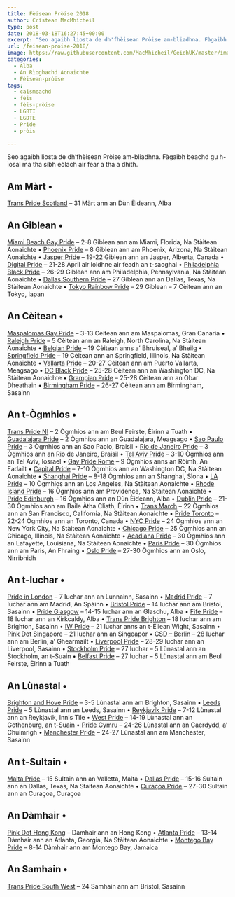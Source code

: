 ```yaml
---
title: Fèisean Pròise 2018
author: Crìstean MacMhìcheil
type: post
date: 2018-03-18T16:27:45+00:00
excerpt: "Seo agaibh liosta de dh'fhèisean Pròise am-bliadhna. Fàgaibh beachd gu h-ìosal ma tha sibh eòlach air fear a tha a dhìth."
url: /feisean-proise-2018/
image: https://raw.githubusercontent.com/MacMhicheil/GeidhUK/master/images/.jpg
categories:
  - Alba
  - An Rìoghachd Aonaichte
  - Fèisean-pròise
tags:
  - caismeachd
  - fèis
  - fèis-pròise
  - LGBTI
  - LGDTE
  - Pride
  - pròis

---
```

 Seo agaibh liosta de dh&#8217;fhèisean Pròise am-bliadhna. Fàgaibh beachd gu h-ìosal ma tha sibh eòlach air fear a tha a dhìth.

## **Am Màrt** •

[Trans Pride Scotland][1] – 31 Màrt ann an Dùn Èideann, Alba

## **An Giblean** •

[Miami Beach Gay Pride][2] – 2-8 Giblean ann am Miami, Florida, Na Stàitean Aonaichte • [Phoenix Pride][3] – 8 Giblean ann am Phoenix, Arizona, Na Stàitean Aonaichte • [Jasper Pride][4] – 19-22 Giblean ann an Jasper, Alberta, Canada • [Digital Pride][5] – 21-28 April air loidhne air feadh an t-saoghal • [Philadelphia Black Pride][6] – 26-29 Giblean ann am Philadelphia, Pennsylvania, Na Stàitean Aonaichte • [Dallas Southern Pride][7] – 27 Giblean ann an Dallas, Texas, Na Stàitean Aonaichte • [Tokyo Rainbow Pride][8] – 29 Giblean &#8211; 7 Cèitean ann an Tokyo, Iapan

## **An Cèitean** •

[Maspalomas Gay Pride][9] – 3-13 Cèitean ann am Maspalomas, Gran Canaria • [Raleigh Pride][10] – 5 Cèitean ann an Raleigh, North Carolina, Na Stàitean Aonaichte • [Belgian Pride][11] – 19 Cèitean anns a&#8217; Bhruiseal, a&#8217; Bheilg • [Springfield Pride][12] – 19 Cèitean ann an Springfield, Illinois, Na Stàitean Aonaichte • [Vallarta Pride][13] – 20-27 Cèitean ann am Puerto Vallarta, Meagsago • [DC Black Pride][14] – 25-28 Cèitean ann an Washington DC, Na Stàitean Aonaichte • [Grampian Pride][15] – 25-28 Cèitean ann an Obar Dheathain • [Birmingham Pride][16] – 26-27 Cèitean ann am Birmingham, Sasainn

## **An t-Ògmhios** •

[Trans Pride NI][17] – 2 Ògmhios ann am Beul Feirste, Èirinn a Tuath • [Guadalajara Pride][18] – 2 Ògmhios ann an Guadalajara, Meagsago • [Sao Paulo Pride][19] – 3 Ògmhios ann an Sao Paolo, Braisil • [Rio de Janeiro Pride][20] – 3 Ògmhios ann an Rio de Janeiro, Braisil • [Tel Aviv Pride][21] – 3-10 Ògmhios ann an Tel Aviv, Iosrael • [Gay Pride Rome][22] – 9 Ògmhios anns an Ròimh, An Eadailt • [Capital Pride][23] – 7-10 Ògmhios ann an Washington DC, Na Stàitean Aonaichte • [Shanghai Pride][24] – 8-18 Ògmhios ann an Shanghai, Sìona • [LA Pride][25] – 10 Ògmhios ann an Los Angeles, Na Stàitean Aonaichte • [Rhode Island Pride][26] – 16 Ògmhios ann am Providence, Na Stàitean Aonaichte • [Pride Edinburgh][27] – 16 Ògmhios ann an Dùn Èideann, Alba • [Dublin Pride][28] – 21-30 Ògmhios ann am Baile Àtha Cliath, Èirinn • [Trans March][29] – 22 Ògmhios ann an San Francisco, California, Na Stàitean Aonaichte • [Pride Toronto][30] – 22-24 Ògmhios ann an Toronto, Canada • [NYC Pride][31] – 24 Ògmhios ann an New York City, Na Stàitean Aonaichte • [Chicago Pride][32] – 25 Ògmhios ann an Chicago, Illinois, Na Stàitean Aonaichte • [Acadiana Pride][33] – 30 Ògmhios ann an Lafayette, Louisiana, Na Stàitean Aonaichte • [Paris Pride][34] – 30 Ògmhios ann am Paris, An Fhraing • [Oslo Pride][35] – 27-30 Ògmhios ann an Oslo, Nirribhidh

## An t-Iuchar •

[Pride in London][36] – 7 Iuchar ann an Lunnainn, Sasainn • [Madrid Pride][37] – 7 Iuchar ann am Madrid, An Spàinn • [Bristol Pride][38] – 14 Iuchar ann am Bristol, Sasainn • [Pride Glasgow][39] – 14-15 Iuchar ann an Glaschu, Alba • [Fife Pride][40] – 18 Iuchar ann an Kirkcaldy, Alba • [Trans Pride Brighton][41] – 18 Iuchar ann am Brighton, Sasainn • [IW Pride][42] – 21 Iuchar anns an t-Eilean Wight, Sasainn • [Pink Dot Singapore][43] – 21 Iuchar ann an Singeapòr • [CSD – Berlin][44] – 28 Iuchar ann am Berlin, a&#8217; Ghearmailt • [Liverpool Pride][45] – 28-29 Iuchar ann an Liverpool, Sasainn • [Stockholm Pride][46] – 27 Iuchar &#8211; 5 Lùnastal ann an Stockholm, an t-Suain • [Belfast Pride][46] – 27 Iuchar &#8211; 5 Lùnastal ann am Beul Feirste, Èirinn a Tuath

## An Lùnastal •

[Brighton and Hove Pride][47] – 3-5 Lùnastal ann am Brighton, Sasainn • [Leeds Pride][48] – 5 Lùnastal ann an Leeds, Sasainn • [Reykjavík Pride][49] – 7-12 Lùnastal ann an Reykjavík, Innis Tìle • [West Pride][46] – 14-19 Lùnastal ann an Gothenburg, an t-Suain • [Pride Cymru][50] – 24-26 Lùnastal ann an Caerdydd, a&#8217; Chuimrigh • [Manchester Pride][16] – 24-27 Lùnastal ann am Manchester, Sasainn

## **An t-Sultain** •

[Malta Pride][51] – 15 Sultain ann an Valletta, Malta • [Dallas Pride][52] – 15-16 Sultain ann an Dallas, Texas, Na Stàitean Aonaichte • [Curaçoa Pride][53] – 27-30 Sultain ann an Curaçoa, Curaçoa

## An Dàmhair •

[Pink Dot Hong Kong][54] – Dàmhair ann an Hong Kong • [Atlanta Pride][55] – 13-14 Dàmhair ann an Atlanta, Georgia, Na Stàitean Aonaichte • [Montego Bay Pride][56] – 8-14 Dàmhair ann am Montego Bay, Jamaica

## An Samhain •

[Trans Pride South West][57] – 24 Samhain ann am Bristol, Sasainn

 [1]: http://www.transpridescotland.org/
 [2]: http://www.miamibeachgaypride.com/
 [3]: https://phoenixpride.org/
 [4]: http://jasperpride.ca/
 [5]: https://www.gaystarnews.com/digitalpride/
 [6]: http://www.phillyblackpride.org/
 [7]: http://www.dallassouthernpride.com/
 [8]: https://tokyorainbowpride.com/
 [9]: https://www.gaypridemaspalomas.com/
 [10]: https://www.outraleigh.org/
 [11]: https://www.pride.be/
 [12]: http://www.springfieldpride.org/
 [13]: http://vallartapride.com/en/home/
 [14]: http://www.dcblackpride.org/
 [15]: http://www.grampianpride.org/
 [16]: http://www.birminghampride.com/
 [17]: https://transprideni.wordpress.com
 [18]: https://www.facebook.com/guadalajaraprideoficial/
 [19]: http://paradasp.org.br/
 [20]: https://www.facebook.com/ParadaDoOrgulhoLgbtDoRioDeJaneiro/
 [21]: https://www.facebook.com/tlvpride/
 [22]: https://www.romapride.it/
 [23]: http://www.capitalpride.org/
 [24]: http://www.shpride.com/?lang=en
 [25]: https://www.lapride.org/
 [26]: https://www.prideri.org/
 [27]: http://prideedinburgh.org.uk/
 [28]: http://dublinpride.ie
 [29]: http://www.transmarch.org
 [30]: http://www.pridetoronto.com/
 [31]: https://www.nycpride.org/
 [32]: https://www.facebook.com/ChicagoPrideCom/
 [33]: https://www.facebook.com/AcadianaPRIDE/
 [34]: https://www.gaypride.fr/
 [35]: https://www.oslopride.no/
 [36]: https://prideinlondon.org/
 [37]: https://www.gomadridpride.com/madrid-orgullo-2018/
 [38]: http://bristolpride.co.uk/
 [39]: http://www.pride.scot/
 [40]: https://fifepride.wordpress.com
 [41]: https://transpridebrighton.org
 [42]: https://www.iwpride.org/
 [43]: http://www.pinkdot.sg/
 [44]: http://csd-berlin.de/
 [45]: https://www.facebook.com/LiverpoolPride/
 [46]: http://europride2018.com/
 [47]: https://www.brighton-pride.org/
 [48]: http://www.leedspride.com/
 [49]: http://hinsegindagar.is/en/
 [50]: http://www.pridecymru.co.uk/
 [51]: http://www.maltapride.org/
 [52]: https://dallaspride.org/
 [53]: http://www.curacaopride.com/
 [54]: https://www.facebook.com/pinkdothk/
 [55]: http://atlantapride.org/
 [56]: https://www.facebook.com/MoBayPride/
 [57]: http://transpridesw.webs.com
